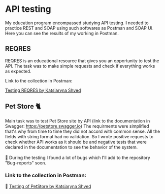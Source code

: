 # API testing
My education program encompassed studying API testing. I needed to practice REST and SOAP using such softwares as Postman and SOAP UI. Here you can see the results of my working in Postman.
<br> 

## REQRES
<p>REQRES is an educational resource that gives you an opportunity to test the API. The task was to make simple requests and check if everything works as expected.</p>
<p>Link to the collcetion in Postman:</p><a href='https://www.postman.com/kate1311/workspace/reqres-testing-api-by-katsiaryna-shved/collection/34427030-1519e5b3-8a7d-490c-b980-ee83768b3f75?action=share&creator=34427030'>Testing REQRES by Katsiaryna Shved</a>

## Pet Store 🐈
Main task was to test Pet Store site by API (link to the documentation in Swagger:  https://petstore.swagger.io) The requirments were simplified that's why from time to time they did not accord with common sense. All the fields with string format had no validation. So I wrote positive requests to check whether API works as it should be and negative tests that were declared in the documentation to see the behavior of the system.  
<br>🐞 During the testing I found a lot of bugs which I'll add to the repository "Bug-reports" soon.

<h3>Link to the collection in Postman:</h3>

📌 [Testing of PetStore by Katsiaryna Shved]( https://www.postman.com/kate1311/workspace/testing-of-petstore-by-katsiaryna-shved)




